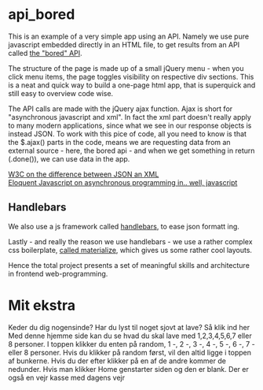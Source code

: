 # api_bored
  This is an example of a very simple app using an API. Namely we use pure javascript embedded directly in an HTML file, to get results from an API called <a href="https://www.boredapi.com/documentation">the "bored" API</a>.
  
  The structure of the page is made up of a small jQuery menu - when you click menu items, the page toggles visibility on respective div sections. This is a neat and quick way to build a one-page html app, that is superquick and still easy to overview code wise.  
  
  The API calls are made with the jQuery ajax function. Ajax is short for "asynchronous javascript and xml". In fact the xml part doesn't really apply to many modern applications, since what we see in our response objects is instead JSON. To work with this pice of code, all you need to know is that the $.ajax() parts in the code, means we are requesting data from an external source - here, the bored api - and when we get something in return (.done()), we can use data in the app.
  
  <a href="https://www.w3schools.com/js/js_json_xml.asp">W3C on the difference between JSON an XML</a><br>
  <a href="">Eloquent Javascript on asynchronous programming in.. well, javascript</a>
  
## Handlebars
  We also use a js framework called <a href="https://handlebarsjs.com/">handlebars</a>, to ease json formatt ing. 
  
  
  Lastly - and really the reason we use handlebars - we use a rather complex css boilerplate, <a href="https://materializecss.com/cards.html"> called materialize</a>, which gives us some rather cool layouts. 
  
  Hence the total project presents a set of meaningful skills and architecture in frontend web-programming. 

# Mit ekstra
  Keder du dig nogensinde?
  Har du lyst til noget sjovt at lave?
  Så klik ind her
  Med denne hjemme side kan du se hvad du skal lave med 1,2,3,4,5,6,7 eller 8 personer. 
  I toppen klikker du enten på random, 1 -, 2 -, 3 -, 4 -, 5 -, 6 -, 7 - eller 8 personer. Hvis du klikker på random først, vil den altid   ligge i toppen af bunkerne. Hvis du der efter klikker på en af de andre kommer de nedunder. Hvis man klikker Home genstarter siden og     den er blank. Der er også en vejr kasse med dagens vejr
